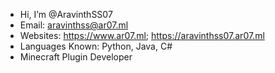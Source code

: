 - Hi, I’m @AravinthSS07
- Email: aravinthss@ar07.ml
- Websites: https://www.ar07.ml; https://aravinthss07.ar07.ml
- Languages Known: Python, Java, C#
- Minecraft Plugin Developer

<!---
AravinthSS07/AravinthSS07 is a ✨ special ✨ repository because its `README.md` (this file) appears on your GitHub profile.
You can click the Preview link to take a look at your changes.
--->
